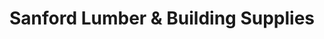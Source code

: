 ---
title: "Sanford Lumber & Building Supplies"
url: /sanford/sanford-lumber-und-building-supplies/
shop: Eisenwaren
---